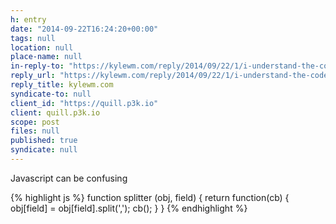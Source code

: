 ```yaml
---
h: entry
date: "2014-09-22T16:24:20+00:00"
tags: null
location: null
place-name: null
in-reply-to: "https://kylewm.com/reply/2014/09/22/1/i-understand-the-code-but-not-why"
reply_url: "https://kylewm.com/reply/2014/09/22/1/i-understand-the-code-but-not-why"
reply_title: kylewm.com
syndicate-to: null
client_id: "https://quill.p3k.io"
client: quill.p3k.io
scope: post
files: null
published: true
syndicate: null
---
```

Javascript can be confusing

{% highlight js %}
function splitter (obj, field) {
  return function(cb) {
    obj[field] = obj[field].split(',');
    cb();
  }
}
{% endhighlight %}
